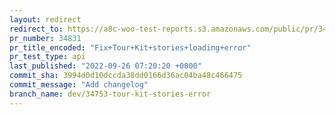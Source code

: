 ```yaml
---
layout: redirect
redirect_to: https://a8c-woo-test-reports.s3.amazonaws.com/public/pr/34831/api/index.html
pr_number: 34831
pr_title_encoded: "Fix+Tour+Kit+stories+loading+error"
pr_test_type: api
last_published: "2022-09-26 07:20:20 +0000"
commit_sha: 3994d0d10dccda38dd0166d36ac04ba48c466475
commit_message: "Add changelog"
branch_name: dev/34753-tour-kit-stories-error
---
```

